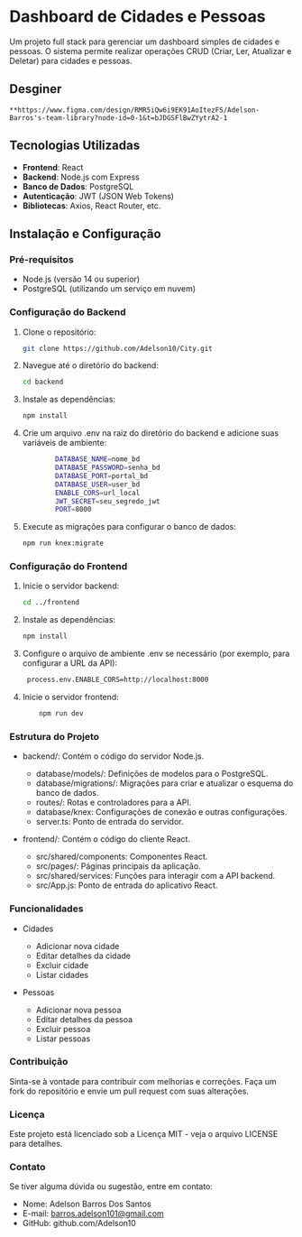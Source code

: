 # Dashboard de Cidades e Pessoas

Um projeto full stack para gerenciar um dashboard simples de cidades e pessoas. O sistema permite realizar operações CRUD (Criar, Ler, Atualizar e Deletar) para cidades e pessoas.

## Desginer
    **https://www.figma.com/design/RMR5iQw6i9EK91AoItezFS/Adelson-Barros's-team-library?node-id=0-1&t=bJDGSFlBwZYytrA2-1

## Tecnologias Utilizadas

- **Frontend**: React
- **Backend**: Node.js com Express
- **Banco de Dados**: PostgreSQL
- **Autenticação**: JWT (JSON Web Tokens)
- **Bibliotecas**: Axios, React Router, etc.

## Instalação e Configuração

### Pré-requisitos

- Node.js (versão 14 ou superior)
- PostgreSQL (utilizando um serviço em nuvem)

### Configuração do Backend

1. Clone o repositório:

    ```bash
    git clone https://github.com/Adelson10/City.git

2. Navegue até o diretório do backend:

    ```bash
    cd backend

3. Instale as dependências:

    ```bash
    npm install

4. Crie um arquivo .env na raiz do diretório do backend e adicione suas variáveis de ambiente:

    ```bash
            DATABASE_NAME=nome_bd
            DATABASE_PASSWORD=senha_bd
            DATABASE_PORT=portal_bd
            DATABASE_USER=user_bd
            ENABLE_CORS=url_local
            JWT_SECRET=seu_segredo_jwt
            PORT=8000

5. Execute as migrações para configurar o banco de dados:

   ```bash
   npm run knex:migrate

### Configuração do Frontend

1. Inicie o servidor backend:

   ```bash
   cd ../frontend

2. Instale as dependências:

    ```bash
    npm install

3. Configure o arquivo de ambiente .env se necessário (por exemplo, para configurar a URL da API):

   ```bash
    process.env.ENABLE_CORS=http://localhost:8000

4. Inicie o servidor frontend:

    ```bash
        npm run dev

### Estrutura do Projeto
- backend/: Contém o código do servidor Node.js.

    * database/models/: Definições de modelos para o PostgreSQL.
    * database/migrations/: Migrações para criar e atualizar o esquema do banco de dados.
    * routes/: Rotas e controladores para a API.
    * database/knex: Configurações de conexão e outras configurações.
    * server.ts: Ponto de entrada do servidor.

- frontend/: Contém o código do cliente React.

    * src/shared/components: Componentes React.
    * src/pages/: Páginas principais da aplicação.
    * src/shared/services: Funções para interagir com a API backend.
    * src/App.js: Ponto de entrada do aplicativo React.

### Funcionalidades
* Cidades

    * Adicionar nova cidade
    * Editar detalhes da cidade
    * Excluir cidade
    * Listar cidades

* Pessoas

    * Adicionar nova pessoa
    * Editar detalhes da pessoa
    * Excluir pessoa
    * Listar pessoas
 
### Contribuição
Sinta-se à vontade para contribuir com melhorias e correções. Faça um fork do repositório e envie um pull request com suas alterações.

### Licença
Este projeto está licenciado sob a Licença MIT - veja o arquivo LICENSE para detalhes.

### Contato
Se tiver alguma dúvida ou sugestão, entre em contato:

* Nome: Adelson Barros Dos Santos
* E-mail: barros.adelson101@gmail.com
* GitHub: github.com/Adelson10
